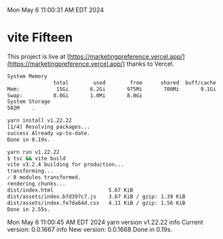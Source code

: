 Mon May  6 11:00:31 AM EDT 2024

# vite Fifteen


This project is live at [https://marketingpreference.vercel.app/](https://marketingpreference.vercel.app/) thanks to Vercel.

```bash
System Memory
               total        used        free      shared  buff/cache   available
Mem:            15Gi       6.2Gi       975Mi       700Mi       9.1Gi       9.0Gi
Swap:          8.0Gi       1.0Mi       8.0Gi
System Storage
502M	.
```
```bash
yarn install v1.22.22
[1/4] Resolving packages...
success Already up-to-date.
Done in 0.19s.
```
```bash
yarn run v1.22.22
$ tsc && vite build
vite v3.2.4 building for production...
transforming...
✓ 8 modules transformed.
rendering chunks...
dist/index.html                  5.67 KiB
dist/assets/index.b7d397c7.js    3.67 KiB / gzip: 1.39 KiB
dist/assets/index.fe7da64d.css   4.11 KiB / gzip: 1.56 KiB
Done in 2.55s.
```
Mon May  6 11:00:45 AM EDT 2024
yarn version v1.22.22
info Current version: 0.0.1667
info New version: 0.0.1668
Done in 0.19s.
